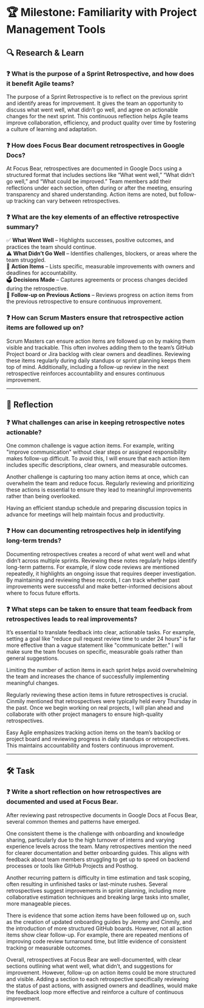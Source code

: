 # 🏆 Milestone: Familiarity with Project Management Tools

## 🔍 Research & Learn 

### ❓ What is the purpose of a Sprint Retrospective, and how does it benefit Agile teams?  
The purpose of a Sprint Retrospective is to reflect on the previous sprint and identify areas for improvement. It gives the team an opportunity to discuss what went well, what didn’t go well, and agree on actionable changes for the next sprint. This continuous reflection helps Agile teams improve collaboration, efficiency, and product quality over time by fostering a culture of learning and adaptation.

### ❓ How does Focus Bear document retrospectives in Google Docs?  
At Focus Bear, retrospectives are documented in Google Docs using a structured format that includes sections like “What went well,” “What didn’t go well,” and “What could be improved.” Team members add their reflections under each section, often during or after the meeting, ensuring transparency and shared understanding. Action items are noted, but follow-up tracking can vary between retrospectives.

### ❓ What are the key elements of an effective retrospective summary?  
✅ **What Went Well** – Highlights successes, positive outcomes, and practices the team should continue.  
⚠️ **What Didn’t Go Well** – Identifies challenges, blockers, or areas where the team struggled.  
📝 **Action Items** – Lists specific, measurable improvements with owners and deadlines for accountability.  
🗳️ **Decisions Made** – Captures agreements or process changes decided during the retrospective.  
🔄 **Follow-up on Previous Actions** – Reviews progress on action items from the previous retrospective to ensure continuous improvement.

### ❓ How can Scrum Masters ensure that retrospective action items are followed up on?  
Scrum Masters can ensure action items are followed up on by making them visible and trackable. This often involves adding them to the team’s GitHub Project board or Jira backlog with clear owners and deadlines. Reviewing these items regularly during daily standups or sprint planning keeps them top of mind. Additionally, including a follow-up review in the next retrospective reinforces accountability and ensures continuous improvement.

---

## 📝 Reflection

### ❓ What challenges can arise in keeping retrospective notes actionable?  
One common challenge is vague action items. For example, writing "improve communication" without clear steps or assigned responsibility makes follow-up difficult. To avoid this, I will ensure that each action item includes specific descriptions, clear owners, and measurable outcomes.

Another challenge is capturing too many action items at once, which can overwhelm the team and reduce focus. Regularly reviewing and prioritizing these actions is essential to ensure they lead to meaningful improvements rather than being overlooked.

Having an efficient standup schedule and preparing discussion topics in advance for meetings will help maintain focus and productivity.

### ❓ How can documenting retrospectives help in identifying long-term trends?  
Documenting retrospectives creates a record of what went well and what didn’t across multiple sprints. Reviewing these notes regularly helps identify long-term patterns. For example, if slow code reviews are mentioned repeatedly, it highlights an ongoing issue that requires deeper investigation. By maintaining and reviewing these records, I can track whether past improvements were successful and make better-informed decisions about where to focus future efforts.

### ❓ What steps can be taken to ensure that team feedback from retrospectives leads to real improvements?  
It’s essential to translate feedback into clear, actionable tasks. For example, setting a goal like "reduce pull request review time to under 24 hours" is far more effective than a vague statement like "communicate better." I will make sure the team focuses on specific, measurable goals rather than general suggestions.

Limiting the number of action items in each sprint helps avoid overwhelming the team and increases the chance of successfully implementing meaningful changes.

Regularly reviewing these action items in future retrospectives is crucial. Cinmily mentioned that retrospectives were typically held every Thursday in the past. Once we begin working on real projects, I will plan ahead and collaborate with other project managers to ensure high-quality retrospectives.

Easy Agile emphasizes tracking action items on the team’s backlog or project board and reviewing progress in daily standups or retrospectives. This maintains accountability and fosters continuous improvement.

---

## 🛠️ Task

### ❓ Write a short reflection on how retrospectives are documented and used at Focus Bear.  
After reviewing past retrospective documents in Google Docs at Focus Bear, several common themes and patterns have emerged.

One consistent theme is the challenge with onboarding and knowledge sharing, particularly due to the high turnover of interns and varying experience levels across the team. Many retrospectives mention the need for clearer documentation and better onboarding guides. This aligns with feedback about team members struggling to get up to speed on backend processes or tools like GitHub Projects and Posthog.

Another recurring pattern is difficulty in time estimation and task scoping, often resulting in unfinished tasks or last-minute rushes. Several retrospectives suggest improvements in sprint planning, including more collaborative estimation techniques and breaking large tasks into smaller, more manageable pieces.

There is evidence that some action items have been followed up on, such as the creation of updated onboarding guides by Jeremy and Cinmily, and the introduction of more structured GitHub boards. However, not all action items show clear follow-up. For example, there are repeated mentions of improving code review turnaround time, but little evidence of consistent tracking or measurable outcomes.

Overall, retrospectives at Focus Bear are well-documented, with clear sections outlining what went well, what didn’t, and suggestions for improvement. However, follow-up on action items could be more structured and visible. Adding a section to each retrospective specifically reviewing the status of past actions, with assigned owners and deadlines, would make the feedback loop more effective and reinforce a culture of continuous improvement.
